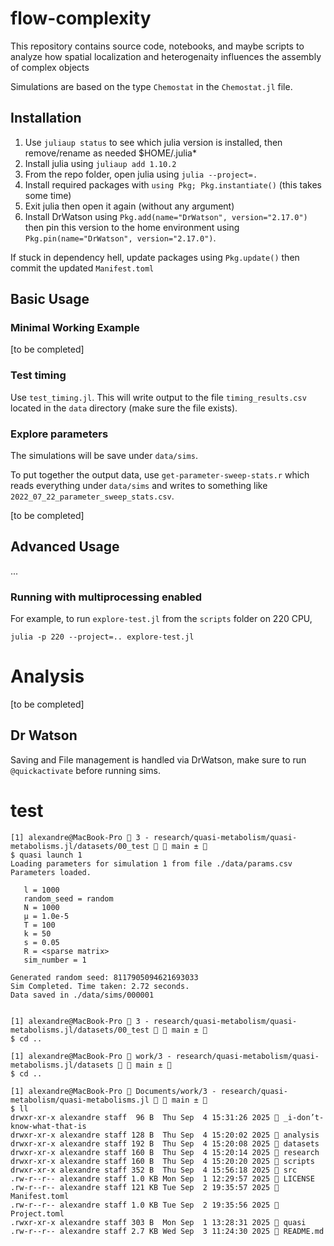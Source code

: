 # flow-complexity

This repository contains source code, notebooks, and maybe scripts to analyze how spatial localization and heterogenaity influences the assembly of complex objects


Simulations are based on the type `Chemostat` in the `Chemostat.jl` file. 

## Installation

1. Use `juliaup status` to see which julia version is installed, then remove/rename as needed $HOME/.julia*
1. Install julia using `juliaup add 1.10.2`
1. From the repo folder, open julia using `julia --project=.`
1. Install required packages with `using Pkg; Pkg.instantiate()` (this takes some time)
1. Exit julia then open it again (without any argument)
1. Install DrWatson using `Pkg.add(name="DrWatson", version="2.17.0")` then pin this version to the home environment using `Pkg.pin(name="DrWatson", version="2.17.0")`.

If stuck in dependency hell, update packages using `Pkg.update()` then commit the updated `Manifest.toml`

## Basic Usage

### Minimal Working Example

[to be completed]

### Test timing

Use `test_timing.jl`. This will write output to the file `timing_results.csv` located in the `data` directory (make sure the file exists).

### Explore parameters

The simulations will be save under `data/sims`.

To put together the output data, use `get-parameter-sweep-stats.r` which reads everything under `data/sims` and writes to something like `2022_07_22_parameter_sweep_stats.csv`.

[to be completed]

## Advanced Usage

...

### Running with multiprocessing enabled

For example, to run `explore-test.jl` from the `scripts` folder on 220 CPU,

```
julia -p 220 --project=.. explore-test.jl
```

# Analysis

[to be completed]

## Dr Watson

Saving and File management is handled via DrWatson, make sure to run `@quickactivate` before running sims.



# test

```
[1] alexandre@MacBook-Pro  3 - research/quasi-metabolism/quasi-metabolisms.jl/datasets/00_test   main ± 
$ quasi launch 1
Loading parameters for simulation 1 from file ./data/params.csv
Parameters loaded.

   l = 1000
   random_seed = random
   N = 1000
   μ = 1.0e-5
   T = 100
   k = 50
   s = 0.05
   R = <sparse matrix>
   sim_number = 1

Generated random seed: 8117905094621693033
Sim Completed. Time taken: 2.72 seconds.
Data saved in ./data/sims/000001


[1] alexandre@MacBook-Pro  3 - research/quasi-metabolism/quasi-metabolisms.jl/datasets/00_test   main ± 
$ cd ..

[1] alexandre@MacBook-Pro  work/3 - research/quasi-metabolism/quasi-metabolisms.jl/datasets   main ± 
$ cd ..

[1] alexandre@MacBook-Pro  Documents/work/3 - research/quasi-metabolism/quasi-metabolisms.jl   main ± 
$ ll
drwxr-xr-x alexandre staff  96 B  Thu Sep  4 15:31:26 2025  _i-don’t-know-what-that-is
drwxr-xr-x alexandre staff 128 B  Thu Sep  4 15:20:02 2025  analysis
drwxr-xr-x alexandre staff 192 B  Thu Sep  4 15:20:08 2025  datasets
drwxr-xr-x alexandre staff 160 B  Thu Sep  4 15:20:14 2025  research
drwxr-xr-x alexandre staff 160 B  Thu Sep  4 15:20:20 2025  scripts
drwxr-xr-x alexandre staff 352 B  Thu Sep  4 15:56:18 2025  src
.rw-r--r-- alexandre staff 1.0 KB Mon Sep  1 12:29:57 2025  LICENSE
.rw-r--r-- alexandre staff 121 KB Tue Sep  2 19:35:57 2025  Manifest.toml
.rw-r--r-- alexandre staff 1.0 KB Tue Sep  2 19:35:56 2025  Project.toml
.rwxr-xr-x alexandre staff 303 B  Mon Sep  1 13:28:31 2025  quasi
.rw-r--r-- alexandre staff 2.7 KB Wed Sep  3 11:24:30 2025  README.md
```

